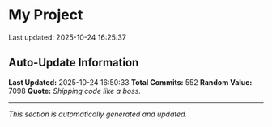 # My Project


Last updated: 2025-10-24 16:25:37















































































































































































































































































































































































































































































































































































































































































































































































































































































































































































## Auto-Update Information

**Last Updated:** 2025-10-24 16:50:33
**Total Commits:** 552
**Random Value:** 7098
**Quote:** _Shipping code like a boss._

---
_This section is automatically generated and updated._